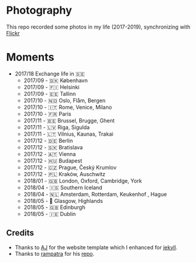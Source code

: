 # Photography
This repo recorded some photos in my life (2017-2019), synchronizing with [Flickr](https://www.flickr.com/photos/147409487@N06/)

# Moments
* 2017/18 Exchange life in 🇸🇪
  * 2017/09 - 🇩🇰 København
  * 2017/09 - 🇫🇮 Helsinki
  * 2017/09 - 🇪🇪 Tallinn
  * 2017/10 - 🇳🇴 Oslo, Flåm, Bergen
  * 2017/10 - 🇮🇹 Rome, Venice, Milano
  * 2017/10 - 🇫🇷 Paris
  * 2017/11 -  🇧🇪 Brussel, Brugge, Ghent
  * 2017/11 - 🇱🇻 Riga, Sigulda
  * 2017/11 - 🇱🇹 Vilnius, Kaunas, Trakai
  * 2017/12 - 🇩🇪 Berlin
  * 2017/12 - 🇸🇰 Bratislava
  * 2017/12 - 🇦🇹 Vienna
  * 2017/12 -  🇭🇺 Budapest
  * 2017/12 - 🇨🇿 Prague, Český Krumlov
  * 2017/12 - 🇵🇱 Kraków, Auschwitz
  * 2018/01 -  🇬🇧 London, Oxford, Cambridge, York
  * 2018/04 - 🇮🇸 Southern Iceland
  * 2018/04 - 🇳🇱 Amsterdam, Rotterdam, Keukenhof , Hague
  * 2018/05 - 🏴󠁧󠁢󠁳󠁣󠁴󠁿 Glasgow, Highlands
  * 2018/05 - 🇬🇧 Edinburgh
  * 2018/05 - 🇮🇪 Dublin

## Credits
* Thanks to [AJ](https://twitter.com/ajlkn) for the website template which I enhanced for [jekyll](http://jekyllrb.com/).
* Thanks to [rampatra](https://github.com/rampatra) for his [repo](https://github.com/rampatra/photography).

